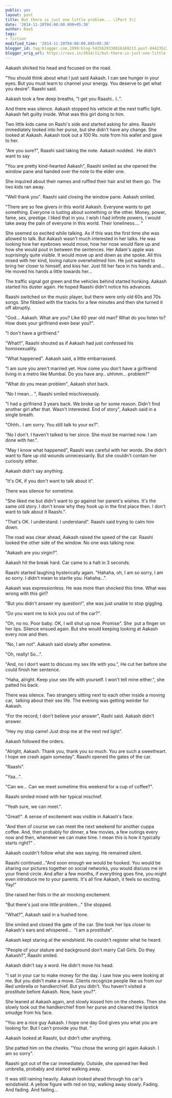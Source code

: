 ```yaml
---
public: yes
layout: post
title: But there is just one little problem... \[Part 3\]
date: '2014-11-20T04:00:00.000+05:30'
author: RavS
tags:
- fiction
modified_time: '2014-11-20T04:00:00.885+05:30'
blogger_id: tag:blogger.com,1999:blog-5435629330016169213.post-8442352214943964574
blogger_orig_url: https://ravs.in/2014/11/but-there-is-just-one-little-problem\_20.html
---
```


Aakash shirked his head and focused on the road.

"You should think about what I just said Aakash. I can see hunger in your eyes. But you must learn to channel your energy. You deserve to get what you desire". Raashi said. 

Aakash took a few deep breaths, "I get you Raashi.. I..".

And there was silence. Aakash stopped his vehicle at the next traffic light. Aakash felt guilty inside. What was this girl doing to him. 

Two little kids came on Rashi's side and started asking for alms. Raashi immediately looked into her purse, but she didn't have any change. She looked at Aakash. Aakash took out a 100 Rs. note from his wallet and gave to her. 

"Are you sure?", Raashi said taking the note. Aakash nodded.  He didn't want to say 

"You are pretty kind-hearted Aakash", Raashi smiled as she opened the window pane and handed over the note to the elder one. 

She inquired about their names and ruffled their hair and let them go. The two kids ran away. 

"Well thank you". Raashi said closing the window pane. Aakash smiled. 

"There are so few givers in this world Aakash. Everyone wants to get something. Everyone is lusting about something or the other. Money, power, fame, sex, prestige. I liked that in you. I wish I had infinite powers, I would take away the pain of everyone in this world. Their loneliness.... "

She seemed so excited while talking. As if this was the first time she was allowed to talk. But Aakash wasn't much interested in her talks. He was looking how her eyebrows would move, how her nose would flare up and how she would pout in between the sentences. Her Adam's apple was suprisingly quite visible. It would move up and down as she spoke. All this mixed with her kind, loving nature overwhelmed him. He just wanted to bring her closer to himself, and kiss her. Just fill her face in his hands and... He moved his hands a little towards her... 

The traffic signal got green and the vehicles behind started honking. Aakash started his duster again. He hoped Raashi didn't notice his advances. 



Raashi switched on the music player, but there were only old 60s and 70s songs. She fibbled with the tracks for a few minutes and then she turned it off abruptly. 

"God... Aakash. What are you? Like 60 year old man? What do you listen to? How does your girlfriend even bear you?".

"I don't have a girlfriend."

"What!!", Raashi shouted as if Aakash had just confessed his homosexuality. 

"What happened". Aakash said, a little embarrassed.

"I am sure you aren't married yet. How come you don't have a girlfriend living in a metro like Mumbai. Do you have any.. uhhmm... problem?"

"What do you mean problem", Aakash shot back. 

"No I mean... ", Raashi smiled mischiveously. 

"I had a girlfriend 3 years back. We broke up for some reason. Didn't find another girl after that. Wasn't interested. End of story", Aakash said in a single breath. 

"Ohhh.. I am sorry. You still talk to your ex?". 

"No I don't. I haven't talked to her since. She must be married now. I am done with her.". 

"May I know what happened", Raashi was careful with her words. She didn't want to flare up old wounds unnecessarily. But she couldn't contain her curiosity either. 

Aakash didn't say anything.  

"It's OK, if you don't want to talk about it". 

There was silence for sometime.

"She liked me but didn't want to go against her parent's wishes. It's the same old story. I don't know why they hook up in the first place then. I don't want to talk about it Raashi.".

"That's OK. I understand. I understand". Raashi said trying to calm him down. 

The road was clear ahead, Aakash raised the speed of the car. Raashi looked the other side of the window. No one was talking now. 

"Aakash are you virgin?". 

Aakash hit the break hard. Car came to a halt in 3 seconds.

Raashi started laughing hysterically again. "Hahaha, oh, I am so sorry, I am so sorry. I didn't mean to startle you. Hahaha...". 

Aakash was expressionless. He was more than shocked this time. What was wrong with this girl?

"But you didn't answer my question!", she was just unable to stop giggling. 

"Do you want me to kick you out of the car?". 

"Oh, no no. Poor baby. OK, I will shut up now. Promise". She  put a finger on her lips. Silence ensued again. But she would keeping looking at Aakash every now and then. 

"No, I am not". Aakash said slowly after sometime. 

"Oh, really! So...". 

"And, no I don't want to discuss my sex life with you.", He cut her before she could finish her sentence. 

"Haha, alright. Keep your sex life with yourself. I won't tell mine either.", she patted his back. 

There was silence. Two strangers sitting next to each other inside a moving car,  talking about their sex life. The evening was getting weirder for Aakash. 

"For the record, I don't believe your answer", Rashi said. Aakash didn't answer. 

"Hey my stop came! Just drop me at the next red light". 

Aakash followed the orders. 

"Alright, Aakash. Thank you, thank you so much. You are such a sweetheart. I hope we crash again someday". Raashi opened the gates of the car. 

"Raashi". 

"Yaa...". 

"Can we... Can we meet sometime this weekend for a cup of coffee?". 

Raashi smiled mixed with her typical mischief. 

"Yeah sure, we can meet.". 

"Great!". A sense of excitement was visible in Aakash's face.

"And then of course we can meet the next weekend for another cuppa coffee. And, then probably for dinner, a few movies, a few outings every now and then, whenever we can make time. I mean this is how it typically starts right?" . 

Aakash couldn't follow what she was saying. He remained silent. 

Raashi continued..."And soon enough we would be hooked. You would be sharing our pictures together on social networks, you would discuss me in your friend circle. And after a few months, if everything goes fine, you might even introduce me to your parents. It's all fine Aakash, it feels so exciting. Yay!"

She raised her fists in the air mocking excitement. 

"But there's just one little problem..." She stopped. 

"What?", Aakash said in a hushed tone.

She smiled and closed the gate of the car. She took her lips closer to Aakash's ears and whispered...  "I am a prostitute". 

Aakash kept staring at the windshield. He couldn't register what he heard. 

"People of your stature and background don't marry Call Girls. Do they Aakash?", Raashi smiled. 

Aakash didn't say a word. He didn't move his head. 

"I sat in your car to make money for the day. I saw how you were looking at me. But you didn't make a move. Clients recognize people like us from our Red umbrella or handkerchief. But you didn't. You haven't visited a prostitute before Aakash. Now, have you?". 

She leaned at Aakash again, and slowly kissed him on the cheeks. Then she slowly took out the handkerchief from her purse and cleaned the lipstick smudge from his face.  

"You are a nice guy Aakash. I hope one day God gives you what you are looking for. But I can't provide you that. " 

Aakash looked at Raashi, but didn't utter anything. 

She patted him on the cheeks. "You chose the wrong girl again Aakash. I am so sorry". 

Raashi got out of the car immediately. Outside, she opened her Red umbrella, probably and started walking away. 

It was still raining heavily. Aakash looked ahead through his car's windshield. A yellow figure with red on top, walking away slowly. Fading. And fading. And fading...
